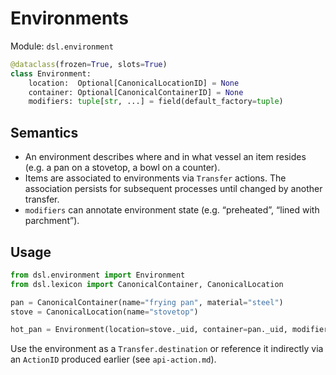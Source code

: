 # Environments

Module: `dsl.environment`

```python
@dataclass(frozen=True, slots=True)
class Environment:
    location:  Optional[CanonicalLocationID] = None
    container: Optional[CanonicalContainerID] = None
    modifiers: tuple[str, ...] = field(default_factory=tuple)
```

## Semantics

- An environment describes where and in what vessel an item resides (e.g. a pan on a stovetop, a bowl on a counter).
- Items are associated to environments via `Transfer` actions. The association persists for subsequent processes until changed by another transfer.
- `modifiers` can annotate environment state (e.g. “preheated”, “lined with parchment”).

## Usage

```python
from dsl.environment import Environment
from dsl.lexicon import CanonicalContainer, CanonicalLocation

pan = CanonicalContainer(name="frying pan", material="steel")
stove = CanonicalLocation(name="stovetop")

hot_pan = Environment(location=stove._uid, container=pan._uid, modifiers=("preheated",))
```

Use the environment as a `Transfer.destination` or reference it indirectly via an `ActionID` produced earlier (see `api-action.md`).

